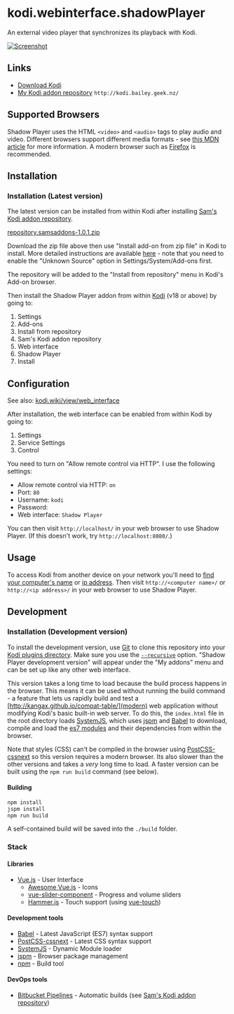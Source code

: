 # kodi.webinterface.shadowPlayer

An external video player that synchronizes its playback with Kodi.

[![Screenshot](http://img.youtube.com/vi/fyycDkYsYHA/0.jpg)](https://www.youtube.com/watch?v=fyycDkYsYHA)


## Links

 * [Download Kodi](https://kodi.tv/download)
 * [My Kodi addon repository](https://bitbucket.org/bailus/kodi-addons) `http://kodi.bailey.geek.nz/`



## Supported Browsers
Shadow Player uses the HTML `<video>` and `<audio>` tags to play audio and video. Different browsers support different media formats - see [this MDN article](https://developer.mozilla.org/en-US/docs/Web/HTML/Supported_media_formats) for more information. A modern browser such as [Firefox](https://www.mozilla.org/en-US/firefox/new/) is recommended.


## Installation
### Installation (Latest version)
The latest version can be installed from within Kodi after installing [Sam's Kodi addon repository](http://kodi.bailey.geek.nz/).

[repository.samsaddons-1.0.1.zip](https://bitbucket.org/bailus/kodi-addons/raw/master/repository.samsaddons-1.0.1.zip)

Download the zip file above then use "Install add-on from zip file" in Kodi to install. More detailed instructions are available [here](http://kodi.wiki/view/HOW-TO:Install_add-ons_from_zip_files) - note that you need to enable the "Unknown Source" option in Settings/System/Add-ons first.

The repository will be added to the "Install from repository" menu in Kodi's Add-on browser.

Then install the Shadow Player addon from within [Kodi](https://kodi.tv/download/) (v18 or above) by going to:

 1. Settings
 2. Add-ons
 3. Install from repository
 4. Sam's Kodi addon repository
 5. Web interface
 6. Shadow Player
 7. Install


## Configuration
See also: [kodi.wiki/view/web\_interface](http://kodi.wiki/view/web_interface)

After installation, the web interface can be enabled from within Kodi by going to:

 1. Settings
 2. Service Settings
 3. Control

You need to turn on "Allow remote control via HTTP". I use the following settings:

 - Allow remote control via HTTP: `on`
 - Port: `80`
 - Username: `kodi`
 - Password: ` `
 - Web interface: `Shadow Player`

You can then visit `http://localhost/` in your web browser to use Shadow Player. (If this doesn't work, try `http://localhost:8080/`.)


## Usage
To access Kodi from another device on your network you'll need to [find your computer's name](http://its.yale.edu/how-to/article-how-find-your-computers-name) or [ip address](http://its.yale.edu/how-to/article-finding-your-ip-and-network-hardware-addresses).
Then visit `http://<computer name>/` or `http://<ip address>/` in your web browser to use Shadow Player.


## Development
### Installation (Development version)
To install the development version, use [Git](https://git-scm.com/) to clone this repository into your [Kodi plugins directory](http://www.htpcbeginner.com/kodi-folder-location-and-structure/).
Make sure you use the [`--recursive`](https://git-scm.com/book/en/v2/Git-Tools-Submodules) option. "Shadow Player development version" will appear under the "My addons" menu and can be set up like any other web interface.

This version takes a long time to load because the build process happens in the browser.
This means it can be used without running the build command - a feature that lets us rapidly build and test a [http://kangax.github.io/compat-table/](modern) web application without modifying Kodi's basic built-in web server.
To do this, the `index.html` file in the root directory loads [SystemJS](https://github.com/systemjs/systemjs), which uses [jspm](http://jspm.io/) and [Babel](https://babeljs.io/) to download, compile and load the [es7 modules](https://developer.mozilla.org/en-US/docs/Web/JavaScript/Reference/Statements/import) and their dependencies from within the browser.

Note that styles (CSS) can't be compiled in the browser using [PostCSS-cssnext](http://cssnext.io/) so this version requires a modern browser. Its also slower than the other versions and takes a *very* long time to load.
A faster version can be built using the `npm run build` command (see below).


#### Building
```bash
npm install
jspm install
npm run build
```

A self-contained build will be saved into the `./build` folder.


### Stack
#### Libraries
 * [Vue.js](https://vuejs.org/) - User Interface
   * [Awesome Vue.js](https://github.com/vuejs/awesome-vue) - Icons
   * [vue-slider-component](https://www.npmjs.com/package/vue-slider-component) - Progress and volume sliders
   * [Hammer.js](http://hammerjs.github.io/) - Touch support (using [vue-touch](https://www.npmjs.com/package/vue-touch-easyhi))

#### Development tools
 * [Babel](https://babeljs.io/) - Latest JavaScript (ES7) syntax support
 * [PostCSS-cssnext](http://cssnext.io/) - Latest CSS syntax support
 * [SystemJS](https://github.com/systemjs/systemjs) - Dynamic Module loader
 * [jspm](http://jspm.io/) - Browser package management
 * [npm](https://www.npmjs.com/) - Build tool
 
#### DevOps tools
 * [Bitbucket Pipelines](https://bitbucket.org/product/features/pipelines) - Automatic builds (see [Sam's Kodi addon repository](https://bitbucket.org/bailus/kodi-addons))
